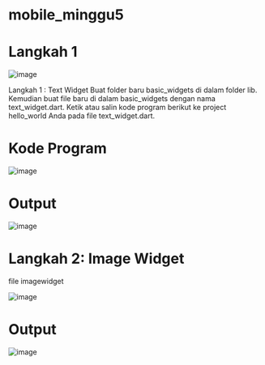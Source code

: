 # mobile_minggu5

# Langkah 1

![image](https://github.com/KurniawatiAgustina/flutter-fundamental-part1/assets/113650883/13a4e308-2ebf-45f9-b9ca-82d84c544bd9)


 Langkah 1 : Text Widget
Buat folder baru basic_widgets di dalam folder lib. Kemudian buat file baru 
di dalam basic_widgets dengan nama text_widget.dart. Ketik atau salin 
kode program berikut ke project hello_world Anda pada file text_widget.dart.

# Kode Program
![image](https://github.com/KurniawatiAgustina/flutter-fundamental-part1/assets/113650883/fd164c3f-fba7-415a-bb70-9d817535ca05)

# Output
![image](https://github.com/KurniawatiAgustina/flutter-fundamental-part1/assets/113650883/9e565809-9248-4f9f-91a2-6ac5e5f27f91)

# Langkah 2: Image Widget
 file imagewidget
 
![image](https://github.com/KurniawatiAgustina/flutter-fundamental-part1/assets/113650883/0a71d751-18a2-49fc-bda4-c085afcc0846)



# Output
 ![image](https://github.com/KurniawatiAgustina/flutter-fundamental-part1/assets/113650883/57942d14-2bc2-4c5d-b281-1ea92f8837fd)







